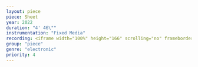 ```yaml
---
layout: piece
piece: Sheet
year: 2022
duration: "4' 46\""
instrumentation: "Fixed Media"
recording: <iframe width="100%" height="166" scrolling="no" frameborder="no" allow="autoplay" src="https://w.soundcloud.com/player/?url=https%3A//api.soundcloud.com/tracks/1239510640&color=%23ff5500&auto_play=false&hide_related=false&show_comments=true&show_user=true&show_reposts=false&show_teaser=true&visual=true"></iframe>
group: "piece"
genre: "electronic"
priority: 4
---
```

